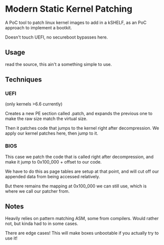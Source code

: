 # Modern Static Kernel Patching

A PoC tool to patch linux kernel images to add in a kSHELF, as an PoC approach to
implement a bootkit.

Doesn't touch UEFI, no secureboot bypasses here.

## Usage

read the source, this ain't a something simple to use.


## Techniques


### UEFI

(only kernels >6.6 currently)


Creates a new PE section called .patch, and expands the previous one to make the
raw size match the virtual size.

Then it patches code that jumps to the kernel right after decompression.
We apply our kernel patches here, then jump to it.


### BIOS

This case we patch the code that is called right after decompression, and make
it jump to 0x100_000 + offset to our code.

We have to do this as page tables are setup at that point, and will cut off our
appended data from being accessed relatively.

But there remains the mapping at 0x100_000 we can still use, which is where we
call our patcher from.


## Notes

Heavily relies on pattern matching ASM, some from compilers.
Would rather not, but kinda had to in some cases.

There are edge cases! This will make boxes unbootable if you actually try to use
it!
